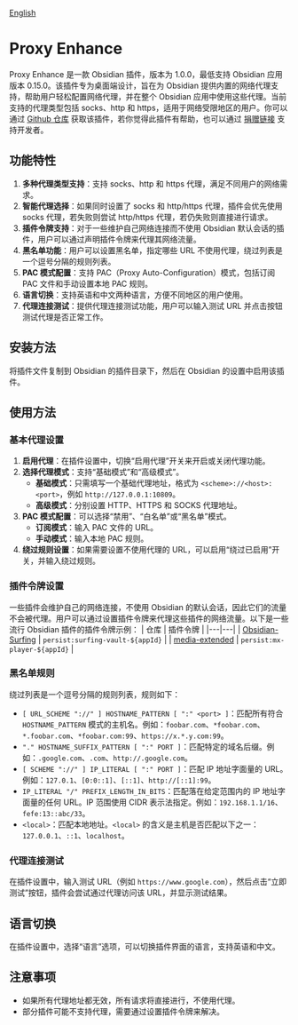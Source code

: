 [English](https://github.com/QL-boy/ProxyEnhance/blob/main/README_EN.md)
# Proxy Enhance

Proxy Enhance 是一款 Obsidian 插件，版本为 1.0.0，最低支持 Obsidian 应用版本 0.15.0。该插件专为桌面端设计，旨在为 Obsidian 提供内置的网络代理支持，帮助用户轻松配置网络代理，并在整个 Obsidian 应用中使用这些代理。当前支持的代理类型包括 socks、http 和 https，适用于网络受限地区的用户。你可以通过 [Github 仓库](https://github.com/QL-boy) 获取该插件，若你觉得此插件有帮助，也可以通过 [捐赠链接](https://buymeacoffee.com/lragonstarr) 支持开发者。

## 功能特性
1. **多种代理类型支持**：支持 socks、http 和 https 代理，满足不同用户的网络需求。
2. **智能代理选择**：如果同时设置了 socks 和 http/https 代理，插件会优先使用 socks 代理，若失败则尝试 http/https 代理，若仍失败则直接进行请求。
3. **插件令牌支持**：对于一些维护自己网络连接而不使用 Obsidian 默认会话的插件，用户可以通过声明插件令牌来代理其网络流量。
4. **黑名单功能**：用户可以设置黑名单，指定哪些 URL 不使用代理，绕过列表是一个逗号分隔的规则列表。
5. **PAC 模式配置**：支持 PAC（Proxy Auto-Configuration）模式，包括订阅 PAC 文件和手动设置本地 PAC 规则。
6. **语言切换**：支持英语和中文两种语言，方便不同地区的用户使用。
7. **代理连接测试**：提供代理连接测试功能，用户可以输入测试 URL 并点击按钮测试代理是否正常工作。

## 安装方法
将插件文件复制到 Obsidian 的插件目录下，然后在 Obsidian 的设置中启用该插件。

## 使用方法
### 基本代理设置
1. **启用代理**：在插件设置中，切换“启用代理”开关来开启或关闭代理功能。
2. **选择代理模式**：支持“基础模式”和“高级模式”。
    - **基础模式**：只需填写一个基础代理地址，格式为 `<scheme>://<host>:<port>`，例如 `http://127.0.0.1:10809`。
    - **高级模式**：分别设置 HTTP、HTTPS 和 SOCKS 代理地址。
3. **PAC 模式配置**：可以选择“禁用”、“白名单”或“黑名单”模式。
    - **订阅模式**：输入 PAC 文件的 URL。
    - **手动模式**：输入本地 PAC 规则。
4. **绕过规则设置**：如果需要设置不使用代理的 URL，可以启用“绕过已启用”开关，并输入绕过规则。

### 插件令牌设置
一些插件会维护自己的网络连接，不使用 Obsidian 的默认会话，因此它们的流量不会被代理。用户可以通过设置插件令牌来代理这些插件的网络流量。以下是一些流行 Obsidian 插件的插件令牌示例：
| 仓库 | 插件令牌 |
|---|---|
| [Obsidian-Surfing](https://github.com/PKM-er/Obsidian-Surfing) | `persist:surfing-vault-${appId}` |
| [media-extended](https://github.com/PKM-er/media-extended) | `persist:mx-player-${appId}` |

### 黑名单规则
绕过列表是一个逗号分隔的规则列表，规则如下：
- `[ URL_SCHEME "://" ] HOSTNAME_PATTERN [ ":" <port> ]`：匹配所有符合 `HOSTNAME_PATTERN` 模式的主机名。例如：`foobar.com`、`*foobar.com`、`*.foobar.com`、`*foobar.com:99`、`https://x.*.y.com:99`。
- `"." HOSTNAME_SUFFIX_PATTERN [ ":" PORT ]`：匹配特定的域名后缀。例如：`.google.com`、`.com`、`http://.google.com`。
- `[ SCHEME "://" ] IP_LITERAL [ ":" PORT ]`：匹配 IP 地址字面量的 URL。例如：`127.0.1`、`[0:0::1]`、`[::1]`、`http://[::1]:99`。
- `IP_LITERAL "/" PREFIX_LENGTH_IN_BITS`：匹配落在给定范围内的 IP 地址字面量的任何 URL。IP 范围使用 CIDR 表示法指定。例如：`192.168.1.1/16`、`fefe:13::abc/33`。
- `<local>`：匹配本地地址。`<local>` 的含义是主机是否匹配以下之一：`127.0.0.1`、`::1`、`localhost`。

### 代理连接测试
在插件设置中，输入测试 URL（例如 `https://www.google.com`），然后点击“立即测试”按钮，插件会尝试通过代理访问该 URL，并显示测试结果。

## 语言切换
在插件设置中，选择“语言”选项，可以切换插件界面的语言，支持英语和中文。

## 注意事项
- 如果所有代理地址都无效，所有请求将直接进行，不使用代理。
- 部分插件可能不支持代理，需要通过设置插件令牌来解决。
